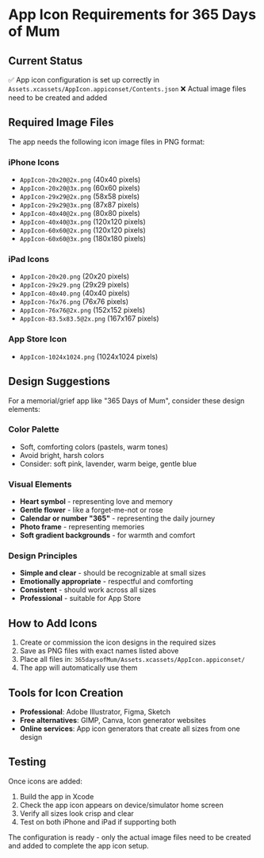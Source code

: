 # App Icon Requirements for 365 Days of Mum

## Current Status
✅ App icon configuration is set up correctly in `Assets.xcassets/AppIcon.appiconset/Contents.json`
❌ Actual image files need to be created and added

## Required Image Files

The app needs the following icon image files in PNG format:

### iPhone Icons
- `AppIcon-20x20@2x.png` (40x40 pixels)
- `AppIcon-20x20@3x.png` (60x60 pixels)
- `AppIcon-29x29@2x.png` (58x58 pixels)
- `AppIcon-29x29@3x.png` (87x87 pixels)
- `AppIcon-40x40@2x.png` (80x80 pixels)
- `AppIcon-40x40@3x.png` (120x120 pixels)
- `AppIcon-60x60@2x.png` (120x120 pixels)
- `AppIcon-60x60@3x.png` (180x180 pixels)

### iPad Icons
- `AppIcon-20x20.png` (20x20 pixels)
- `AppIcon-29x29.png` (29x29 pixels)
- `AppIcon-40x40.png` (40x40 pixels)
- `AppIcon-76x76.png` (76x76 pixels)
- `AppIcon-76x76@2x.png` (152x152 pixels)
- `AppIcon-83.5x83.5@2x.png` (167x167 pixels)

### App Store Icon
- `AppIcon-1024x1024.png` (1024x1024 pixels)

## Design Suggestions

For a memorial/grief app like "365 Days of Mum", consider these design elements:

### Color Palette
- Soft, comforting colors (pastels, warm tones)
- Avoid bright, harsh colors
- Consider: soft pink, lavender, warm beige, gentle blue

### Visual Elements
- **Heart symbol** - representing love and memory
- **Gentle flower** - like a forget-me-not or rose
- **Calendar or number "365"** - representing the daily journey
- **Photo frame** - representing memories
- **Soft gradient backgrounds** - for warmth and comfort

### Design Principles
- **Simple and clear** - should be recognizable at small sizes
- **Emotionally appropriate** - respectful and comforting
- **Consistent** - should work across all sizes
- **Professional** - suitable for App Store

## How to Add Icons

1. Create or commission the icon designs in the required sizes
2. Save as PNG files with exact names listed above
3. Place all files in: `365daysofMum/Assets.xcassets/AppIcon.appiconset/`
4. The app will automatically use them

## Tools for Icon Creation

- **Professional**: Adobe Illustrator, Figma, Sketch
- **Free alternatives**: GIMP, Canva, Icon generator websites
- **Online services**: App icon generators that create all sizes from one design

## Testing

Once icons are added:
1. Build the app in Xcode
2. Check the app icon appears on device/simulator home screen
3. Verify all sizes look crisp and clear
4. Test on both iPhone and iPad if supporting both

The configuration is ready - only the actual image files need to be created and added to complete the app icon setup.
